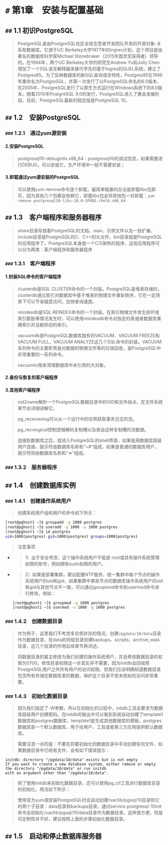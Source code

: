 
# `#` 第1章　安装与配置基础

## `##` 1.1 初识PostgreSQL
> PostgreSQL是由PostgreSQL社区全球志愿者开发团队开发的开源对象-关系型数据库。它源于UC Berkeley大学1977年的Ingres计划，这个项目是由著名的数据库科学家Michael Stonebraker（2015年图灵奖获得者）领导的。在1994年，两个UC Berkeley大学的研究生Andrew Yu和Jolly Chen增加了一个SQL语言解释器来替代早先的基于Ingres的QUEL系统，建立了Postgres95。为了反映数据库的新SQL查询语言特性，Postgres95在1996年重命名为PostgreSQL，并第一次发行了以PostgreSQL命名的6.0版本，在2005年，PostgreSQL发行了以原生方式运行在Windows系统下的8.0版本。随着2010年PostgreSQL 9.0的发行，PostgreSQL进入了黄金发展阶段，目前，PostgreSQL最新的稳定版是PostgreSQL 10。

## `##` 1.2　安装PostgreSQL

### `###` 1.2.1　通过yum源安装

#### 2.安装PostgreSQL
> postgresql10-debuginfo.x86_64：postgresql10的调试信息，如果需要进行DEBUG，可以安装它，生产环境中一般不需要安装；

#### 3.卸载通过yum源安装的PostgreSQL
> 可以使用yum remove命令逐个卸载，最简单粗暴的办法是卸载libs包即可，因为其他几个包都会依赖它，卸载libs包会将其他包一并卸载：`yum remove postgresql10-libs-10.0-1PGDG.rhel6.x86_64`

## `##` 1.3　客户端程序和服务器程序
> share目录存放着PostgreSQL的文档、man、示例文件以及一些扩展，include目录是PostgreSQL的C、C++的头文件，bin目录就是PostgreSQL的应用程序了。PostgreSQL本身是一个C/S架构的程序，这些应用程序可以分为两类：客户端程序和服务器程序

### `###` 1.3.1　客户端程序

#### 1.封装SQL命令的客户端程序
> clusterdb是SQL CLUSTER命令的一个封装。PostgreSQL是堆表存储的，clusterdb通过索引对数据库中基于堆表的物理文件重新排序，它在一定场景下可以节省磁盘访问，加快查询速度。

> reindexdb是SQL REINDEX命令的一个封装。在索引物理文件发生损坏或索引膨胀等情况发生时，可以使用reindexdb命令对指定的表或者数据库重建索引并且删除旧的索引。

> vacuumdb是PostgreSQL数据库独有的VACUUM、VACUUM FREEZE和VACUUM FULL，VACUUM ANALYZE这几个SQL命令的封装。VACUUM系列命令的主要职责是对数据的物理文件等的垃圾回收，是PostgreSQL中非常重要的一系列命令。

> vacuumlo用来清理数据库中未引用的大对象。

#### 2.备份与恢复的客户端程序

#### 3.其他客户端程序
> oid2name解析一个PostgreSQL数据目录中的OID和文件结点，在文件系统章节会详细讲解它。

> pg_receivexlog可以从一个运行中的实例获取事务日志的流。

> pg_recvlogical控制逻辑解码复制槽以及来自这种复制槽的流数据。

> 连接到数据库之后，就进入PostgreSQL的shell界面，如果是用数据库超级用户连接，提示符由数据库名称和“=#”组成，如果是普通的数据库用户，提示符则由数据库名称和“=>”组成。

### `###` 1.3.2　服务器程序

## `##` 1.4　创建数据库实例
### `###` 1.4.1　创建操作系统用户
> 创建系统用户组和用户的命令如下所示：
```sh
[root@pghost1 ~]$ groupadd -g 1000 postgres
[root@pghost1 ~]$ useradd -g 1000 -u 1000 postgres
[root@pghost1 ~]$ id postgres
uid=1000(postgres) gid=1000(postgres) groups=1000(postgres)
```
> 注意事项
- > 1）出于安全考虑，这个操作系统用户不能是 root或具有操作系统管理权限的账号，例如拥有sudo权限的用户。
- > 2）如果是部署集群，建议配置NTP服务，统一集群中每个节点的操作系统用户的uid和gid，如果集群中某些节点的数据库操作系统用户的uid和gid与其他节点不一致，可以通过groupmod命令和usermod命令进行修改，例如：
  ```sh
  [root@pghost1 ~]$ groupmod -g 1000 postgres
  [root@pghost1 ~]$ usermod -u 1000 -g 1000 postgres
  ```
  
### `###` 1.4.2　创建数据目录
> 作为例子，这里我们不考虑多实例并存的情况，创建`/pgdata/10/data`目录作为数据目录，在data的同级目录创建backups、scripts、archive_wals目录，这几个目录的作用后续章节再详述。

> 将数据目录的属主修改为我们创建的操作系统用户，并且修改数据目录的权限为0700。修改目录权限这一步其实并不需要，因为initdb会回收除PostgreSQL用户之外所有用户的访问权限。但我们应该明确知道数据目录包含所有存储在数据库里的数据，保护这个目录不受未授权的访问非常重要。

### `###` 1.4.3　初始化数据目录
> 因为我们指定了-W参数，所以在初始化的过程中，initdb工具会要求为数据库超级用户创建密码。在initdb的输出中可以看到系统自动创建了template1数据库和postgres数据库，template1是生成其他数据库的模板，postgres数据库是一个默认数据库，用于给用户、工具或者第三方应用提供默认数据库。

> 需要注意一点的是：不要在将要初始化的数据目录中手动创建任何文件，如果数据目录中已经有文件，会有如下错误提示：
```
initdb: directory "/pgdata/10/data" exists but is not empty
If you want to create a new database system, either remove or empty the directory "/pgdata/10/data" or run initdb
with an argument other than "/pgdata/10/data".
```

> 除了使用initdb来初始化数据目录，还可以使用pg_ctl工具进行数据库目录的初始化，用法如下所示：

> 使用官方yum源安装PostgreSQL时会自动创建/var/lib/pgsql/10目录和它的两个子目录：data目录和backups目录。通过service postgresql-10init命令会初始化/var/lib/pgsql/10/data目录作为数据目录。这样很方便，但是可定制性并不好，建议按照上面的步骤初始化数据目录。

## `##` 1.5　启动和停止数据库服务器
